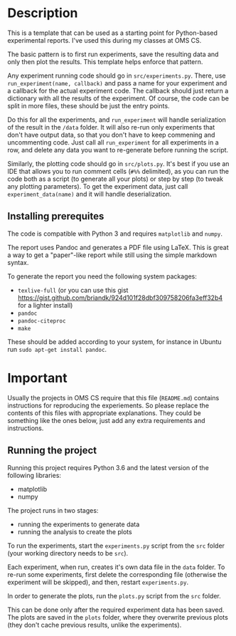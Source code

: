 # Description

This is a template that can be used as a starting point for Python-based experimental reports. I've used this during my classes at OMS CS.

The basic pattern is to first run experiments, save the resulting data and only then plot the results. This template helps enforce that pattern.

Any experiment running code should go in `src/experiments.py`. There, use `run_experiment(name, callback)` and pass a name for your experiment and a callback for the actual experiment code. The callback should just return a dictionary with all the results of the experiment. Of course, the code can be split in more files, these should be just the entry points.

Do this for all the experiments, and `run_experiment` will handle serialization of the result in the `/data` folder. It will also re-run only experiments that don't have output data, so that you don't have to keep commening and uncommenting code. Just call all `run_experiment` for all experiments in a row, and delete any data you want to re-generate before running the script.

Similarly, the plotting code should go in `src/plots.py`. It's best if you use an IDE that allows you to run comment cells (`#%%` delimited), as you can run the code both as a script (to generate all your plots) or step by step (to tweak any plotting parameters). To get the experiment data, just call `experiment_data(name)` and it will handle deserialization.

## Installing prerequites

The code is compatible with Python 3 and requires `matplotlib` and `numpy`.

The report uses Pandoc and generates a PDF file using LaTeX. This is great a way to get a "paper"-like report while still using the simple markdown syntax.

To generate the report you need the following system packages:

- `texlive-full` (or you can use this gist https://gist.github.com/briandk/924d101f28dbf309758206fa3eff32b4 for a lighter install)
- `pandoc`
- `pandoc-citeproc`
- `make`

These should be added according to your system, for instance in Ubuntu run `sudo apt-get install pandoc`.

# Important

Usually the projects in OMS CS require that this file (`README.md`) contains instructions for reproducing the experiements. So please replace the contents of this files with appropriate explanations. They could be something like the ones below, just add any extra requirements and instructions.

## Running the project

Running this project requires Python 3.6 and the latest version of the following libraries:

- matplotlib
- numpy

The project runs in two stages:

- running the experiments to generate data
- running the analysis to create the plots

To run the experiments, start the `experiments.py` script from the `src` folder (your working directory needs to be `src`).

Each experiment, when run, creates it's own data file in the `data` folder. To re-run some experiments, first delete the corresponding file (otherwise the experiment will be skipped), and then, restart `experiments.py`.

In order to generate the plots, run the `plots.py` script from the `src` folder.

This can be done only after the required experiment data has been saved. The plots are saved in the `plots` folder, where they overwrite previous plots (they don't cache previous results, unlike the experiments).
